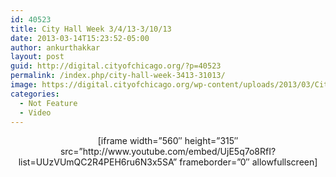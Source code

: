 ```yaml
---
id: 40523
title: City Hall Week 3/4/13-3/10/13
date: 2013-03-14T15:23:52-05:00
author: ankurthakkar
layout: post
guid: http://digital.cityofchicago.org/?p=40523
permalink: /index.php/city-hall-week-3413-31013/
image: https://digital.cityofchicago.org/wp-content/uploads/2013/03/CityHallWeek8.png
categories:
  - Not Feature
  - Video
---
```

<p style="text-align: center;">
  [iframe width=&#8221;560&#8243; height=&#8221;315&#8243; src=&#8221;http://www.youtube.com/embed/UjE5q7o8RfI?list=UUzVUmQC2R4PEH6ru6N3x5SA&#8221; frameborder=&#8221;0&#8243; allowfullscreen]
</p>